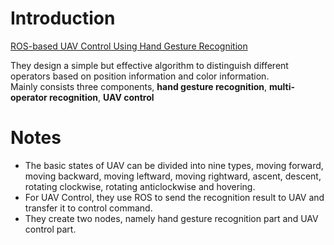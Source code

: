 # Introduction
[ROS-based UAV Control Using Hand Gesture Recognition](https://ieeexplore.ieee.org/stamp/stamp.jsp?tp=&arnumber=7978402)  

They design a simple but effective algorithm to distinguish different operators based on position information and color information.  
Mainly consists three components, **hand gesture recognition**, **multi-operator recognition**, **UAV control**

# Notes
- The basic states of UAV can be divided into nine types, moving forward, moving backward, moving leftward, moving rightward, ascent, descent, rotating clockwise, rotating anticlockwise and hovering.
- For UAV Control, they use ROS to send the recognition result to UAV and transfer it to control command.
- They create two nodes, namely hand gesture recognition part and UAV control part.
